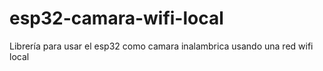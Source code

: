 # esp32-camara-wifi-local
Librería para usar el esp32 como camara inalambrica usando una red wifi local
